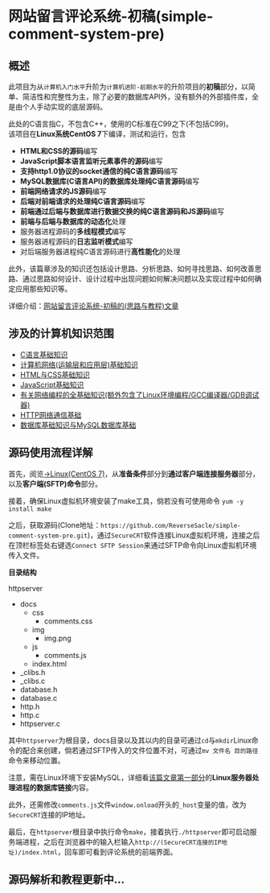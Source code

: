 # 网站留言评论系统-初稿(simple-comment-system-pre)
## 概述
此项目为从`计算机入门水平`升阶为`计算机进阶-前期水平`的升阶项目的**初稿**部分，以简单、简洁性和完整性为主，除了必要的数据库API外，没有额外的外部插件库，全是由个人手动实现的底层源码。

此处的C语言指C，不包含C++，使用的C标准在C99之下(不包括C99)。<br/>
该项目在**Linux系统CentOS 7**下编译，测试和运行，包含
+ **HTML和CSS的源码**编写
+ **JavaScript脚本语言监听元素事件的源码**编写
+ **支持http1.0协议的socket通信的纯C语言源码**编写
+ **MySQL数据库(C语言API)的数据库处理纯C语言源码**编写
+ **前端网络请求的JS源码**编写
+ **后端对前端请求的处理纯C语言源码**编写
+ **前端通过后端与数据库进行数据交换的纯C语言源码和JS源码**编写
+ **前端与后端与数据库的动态化**处理
+ 服务器进程源码的**多线程模式**编写
+ 服务器进程源码的**日志监听模式**编写
+ 对后端服务器进程纯C语言源码进行**高性能化**的处理

此外，该篇章涉及的知识还包括设计思路、分析思路、如何寻找思路、如何改善思路、通过思路如何设计、设计过程中出现问题如何解决问题以及实现过程中如何确定应用那些知识等。

详细介绍：[网站留言评论系统-初稿的(思路与教程)文章](https://www.reversesacle.com/computer-science/programming/c-language/project/comment-system-part1/)
## 涉及的计算机知识范围
+ [C语言基础知识](https://www.reversesacle.com/computer-science/programming/c-language/basis/c/cpart1/)
+ [计算机网络(运输层和应用层)基础知识](https://www.reversesacle.com/computer-science/computer-basic/network/nwpart3/)
+ [HTML与CSS基础知识](https://www.reversesacle.com/computer-science/programming/web/hcpart1/)
+ [JavaScript基础知识](https://www.reversesacle.com/computer-science/programming/web/jspart1/)
+ [有关网络编程的全基础知识(额外包含了Linux环境编程/GCC编译器/GDB调试器)](https://www.reversesacle.com/tags/network-programming/)
+ [HTTP网络通信基础](https://www.reversesacle.com/computer-science/programming/c-language/network-programming/http/)
+ [数据库基础知识与MySQL数据库基础](https://www.reversesacle.com/tags/database/)
## 源码使用流程详解
首先，阅览[→Linux(CentOS 7)](https://www.reversesacle.com/computer-science/programming/c-language/network-programming/Linux-basic/)，从**准备条件**部分到**通过客户端连接服务器**部分，以及**客户端(SFTP)命令**部分。

接着，确保Linux虚拟机环境安装了make工具，倘若没有可使用命令 `yum -y install make`

之后，获取源码(Clone地址：`https://github.com/ReverseSacle/simple-comment-system-pre.git`)，通过`SecureCRT`软件连接Linux虚拟机环境，连接之后在顶栏标签处右键选`Connect SFTP Session`来通过SFTP命令向Linux虚拟机环境传入文件。

**目录结构**

httpserver
- docs
  - css
    - comments.css
  - img
    - img.png
  - js
    - comments.js
  - index.html
- _clibs.h
- _clibs.c
- database.h
- database.c
- http.h
- http.c
- httpserver.c

其中`httpserver`为根目录，docs目录以及其以内的目录可通过`cd`与`mkdir`Linux命令的配合来创建，倘若通过SFTP传入的文件位置不对，可通过`mv 文件名 目的路径`命令来移动位置。

注意，需在Linux环境下安装MySQL，详细看[该篇文章第一部分](https://www.reversesacle.com/computer-science/programming/c-language/project/comment-system-part1/)的**Linux服务器处理进程的数据库链接**内容。

此外，还需修改`comments.js`文件`window.onload`开头的`_host`变量的值，改为`SecureCRT`连接的IP地址。

最后，在`httpserver`根目录中执行命令`make`，接着执行`./httpserver`即可启动服务端进程，之后在浏览器中的输入栏输入`http://(SecureCRT连接的IP地址)/index.html`，回车即可看到评论系统的前端界面。
## 源码解析和教程更新中...
